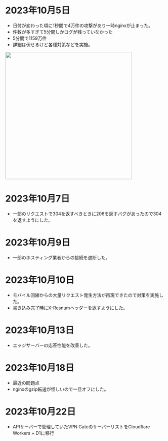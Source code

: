 # 2023年10月5日

- 日付が変わった頃に1秒間で4万件の攻撃があり一時nginxが止まった。
- 件数が多すぎて5分間しかログが残っていなかった
- 5分間で1159万件
- 詳細は伏せるけど各種対策などを実施。

<img src="https://t1.jpnkn.com/wp-content/uploads/2023/10/05222555/report.html.png" width="400">

# 2023年10月7日

- 一部のリクエストで304を返すべきときに206を返すバグがあったので304を返すようにした。

# 2023年10月9日

- 一部のホスティング業者からの接続を遮断した。

# 2023年10月10日

- モバイル回線からの大量リクエスト発生方法が再現できたので対策を実施した。
- 書き込み完了時にX-Resnumヘッダーを返すようにした。

# 2023年10月13日

- エッジサーバーの応答性能を改善した。

# 2023年10月18日

- 最近の問題点
- nginxのgzip転送が怪しいので一旦オフにした。

# 2023年10月22日

- APIサーバーで管理していたVPN GateのサーバーリストをCloudflare Workers + D1に移行
